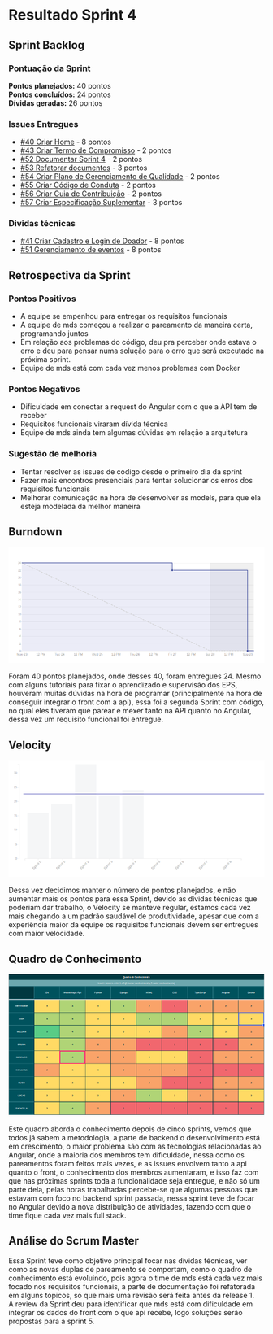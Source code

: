 # Resultado Sprint 4

## Sprint Backlog

### Pontuação da Sprint

**Pontos planejados:** 40 pontos  
**Pontos concluídos:** 24 pontos  
**Dívidas geradas:** 26 pontos  

### Issues Entregues

- [#40 Criar Home](https://github.com/fga-eps-mds/2019.2-FoodCare/issues/40) - 8 pontos
- [#43 Criar Termo de Compromisso](https://github.com/fga-eps-mds/2019.2-FoodCare/issues/43) - 2 pontos
- [#52 Documentar Sprint 4](https://github.com/fga-eps-mds/2019.2-FoodCare/issues/52) - 2 pontos
- [#53 Refatorar documentos](https://github.com/fga-eps-mds/2019.2-FoodCare/issues/53) - 3 pontos
- [#54 Criar Plano de Gerenciamento de Qualidade](https://github.com/fga-eps-mds/2019.2-FoodCare/issues/54) - 2 pontos
- [#55 Criar Código de Conduta](https://github.com/fga-eps-mds/2019.2-FoodCare/issues/55) - 2 pontos
- [#56 Criar Guia de Contribuição](https://github.com/fga-eps-mds/2019.2-FoodCare/issues/56) - 2 pontos
- [#57 Criar Especificação Suplementar](https://github.com/fga-eps-mds/2019.2-FoodCare/issues/57) - 3 pontos

### Dividas técnicas

- [#41 Criar Cadastro e Login de Doador](https://github.com/fga-eps-mds/2019.2-FoodCare/issues/41) - 8 pontos
- [#51 Gerenciamento de eventos](https://github.com/fga-eps-mds/2019.2-FoodCare/issues/51) - 8 pontos

## Retrospectiva da Sprint

### Pontos Positivos

- A equipe se empenhou para entregar os requisitos funcionais
- A equipe de mds começou a realizar o pareamento da maneira certa, programando juntos
- Em relação aos problemas do código, deu pra perceber onde estava o erro e deu para pensar numa solução para o erro que será executado na próxima sprint.
- Equipe de mds está com cada vez menos problemas com Docker

### Pontos Negativos

- Dificuldade em conectar a request do Angular com o que a API tem de receber
- Requisitos funcionais viraram dívida técnica
- Equipe de mds ainda tem algumas dúvidas em relação a arquitetura

### Sugestão de melhoria

- Tentar resolver as issues de código desde o primeiro dia da sprint
- Fazer mais encontros presenciais para tentar solucionar os erros dos requisitos funcionais
- Melhorar comunicação na hora de desenvolver as models, para que ela esteja modelada da melhor maneira

## Burndown

![Burndown](img/burndown_4.png)

Foram 40 pontos planejados, onde desses 40, foram entregues 24. Mesmo com alguns tutoriais para fixar o aprendizado e supervisão dos EPS, houveram muitas dúvidas na hora de programar (principalmente na hora de conseguir integrar o front com a api), essa foi a segunda Sprint com código, no qual eles tiveram que parear e mexer tanto na API quanto no Angular, dessa vez um requisito funcional foi entregue.

## Velocity

![Velocity](img/velocity_4.png)

Dessa vez decidimos manter o número de pontos planejados, e não aumentar mais os pontos para essa Sprint, devido as dívidas técnicas que poderiam dar trabalho, o Velocity se manteve regular, estamos cada vez mais chegando a um padrão saudável de produtividade, apesar que com a experiência maior da equipe os requisitos funcionais devem ser entregues com maior velocidade.

## Quadro de Conhecimento

![Quadro de conhecimento](img/conhecimento_3.png)

Este quadro aborda o conhecimento depois de cinco sprints, vemos que todos já sabem a metodologia, a parte de backend o desenvolvimento está em crescimento, o maior problema são com as tecnologias relacionadas ao Angular, onde a maioria dos membros tem dificuldade, nessa como os pareamentos foram feitos mais vezes, e as issues envolvem tanto a api quanto o front, o conhecimento dos membros aumentaram, e isso faz com que nas próximas sprints toda a funcionalidade seja entregue, e não só um parte dela, pelas horas trabalhadas percebe-se que algumas pessoas que estavam com foco no backend sprint passada, nessa sprint teve de focar no Angular devido a nova distribuição de atividades, fazendo com que o time fique cada vez mais full stack.

<!-- ## Burndown de Risco

![Burndown de Risco](img4/risco_4.png)

Esse tópico faz com que possamos analisar todos os possíveis riscos de cada Sprint, e ver como esses riscos se comportam conforme as Sprints vão passando, os riscos diminuíram em relação a arquitetura, decisões de priorização e comunicação, mas dificuldade com tecnologia continua sendo o maior risco, as ações de aumento de pareamento, mais tutoriais e supervisão dos eps estão começando a surgir efeito e esse risco tende a cair daqui umas 2-3 Sprints. -->

## Análise do Scrum Master

Essa Sprint teve como objetivo principal focar nas dívidas técnicas, ver como as novas duplas de pareamento se comportam, como o quadro de conhecimento está evoluindo, pois agora o time de mds está cada vez mais focado nos requisitos funcionais, a parte de documentação foi refatorada em alguns tópicos, só que mais uma revisão será feita antes da release 1.  
A review da Sprint deu para identificar que mds está com dificuldade em integrar os dados do front com o que api recebe, logo soluções serão propostas para a sprint 5.
